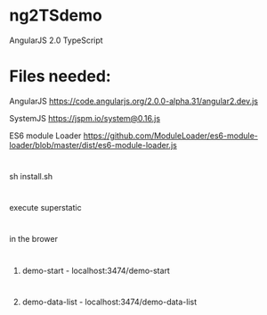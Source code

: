 # ng2TSdemo
AngularJS 2.0 TypeScript

# Files needed:
AngularJS 
https://code.angularjs.org/2.0.0-alpha.31/angular2.dev.js

SystemJS
https://jspm.io/system@0.16.js

ES6 module Loader
https://github.com/ModuleLoader/es6-module-loader/blob/master/dist/es6-module-loader.js
#
sh install.sh 
#

execute superstatic 
#
in the brower 
#
1. demo-start - localhost:3474/demo-start
#
2. demo-data-list - localhost:3474/demo-data-list
